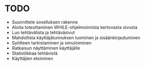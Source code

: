 # TODO
* Suunnittele sovelluksen rakenne
* Aloita toteuttaminen WHILE-ohjelmoinnista kertovasta sivusta
* Luo tehtävälista ja tehtäväsivut
* Mahdollista käyttäjätunnuksen luominen ja sisäänkirjautuminen
* Syötteen tarkistaminen ja simuloiminen
* Ratkaisun näyttäminen käyttäjälle
* Statistiikkaa tehtävistä
* Käyttäjien etsiminen
